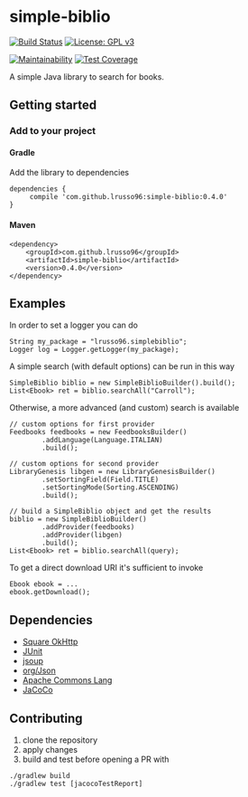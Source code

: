 # simple-biblio

[![Build Status](https://travis-ci.com/lrusso96/simple-biblio.svg?branch=master)](https://travis-ci.com/lrusso96/simple-biblio)
[![License: GPL v3](https://img.shields.io/badge/License-GPL%20v3-blue.svg)](https://www.gnu.org/licenses/gpl-3.0)

[![Maintainability](https://api.codeclimate.com/v1/badges/0948dd3574e676cc3627/maintainability)](https://codeclimate.com/github/lrusso96/simple-biblio/maintainability)
[![Test Coverage](https://api.codeclimate.com/v1/badges/0948dd3574e676cc3627/test_coverage)](https://codeclimate.com/github/lrusso96/simple-biblio/test_coverage)

A simple Java library to search for books.

## Getting started

### Add to your project

#### Gradle
Add the library to dependencies

    dependencies {
         compile 'com.github.lrusso96:simple-biblio:0.4.0'
    }

#### Maven

    <dependency>
        <groupId>com.github.lrusso96</groupId>
        <artifactId>simple-biblio</artifactId>
        <version>0.4.0</version>
    </dependency>

## Examples

In order to set a logger you can do

    String my_package = "lrusso96.simplebiblio";
    Logger log = Logger.getLogger(my_package);

A simple search (with default options) can be run in this way

    SimpleBiblio biblio = new SimpleBiblioBuilder().build();
    List<Ebook> ret = biblio.searchAll("Carroll");

Otherwise, a more advanced (and custom) search is available

    // custom options for first provider
    Feedbooks feedbooks = new FeedbooksBuilder()
            .addLanguage(Language.ITALIAN)
            .build();

    // custom options for second provider
    LibraryGenesis libgen = new LibraryGenesisBuilder()
            .setSortingField(Field.TITLE)
            .setSortingMode(Sorting.ASCENDING)
            .build();

    // build a SimpleBiblio object and get the results
    biblio = new SimpleBiblioBuilder()
            .addProvider(feedbooks)
            .addProvider(libgen)
            .build();
    List<Ebook> ret = biblio.searchAll(query);

To get a direct download URI it's sufficient to invoke

    Ebook ebook = ...
    ebook.getDownload();

## Dependencies
 - [Square OkHttp](https://github.com/square/okhttp)
 - [JUnit](https://github.com/junit-team/junit4)
 - [jsoup](https://jsoup.org/)
 - [org/Json](https://github.com/stleary/JSON-java)
 - [Apache Commons Lang](https://commons.apache.org/proper/commons-lang/)
 - [JaCoCo](https://www.jacoco.org)
 
 ## Contributing
 
 1. clone the repository
 2. apply changes
 3. build and test before opening a PR with
 
```
./gradlew build
./gradlew test [jacocoTestReport]
```